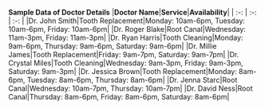 ﻿**Sample Data of Doctor Details**
|**Doctor Name**|**Service**|**Availability**|
| :-: | :-: | :-: |
|Dr. John Smith|Tooth Replacement|Monday: 10am-6pm, Tuesday: 10am-6pm, Friday: 10am-6pm|
|Dr. Roger Blake|Root Canal|Wednesday: 11am-3pm, Friday: 11am-3pm|
|Dr. Ryan Harris|Tooth Cleaning|Monday: 9am-6pm, Thursday: 9am-6pm, Saturday: 9am-6pm|
|Dr. Millie James|Tooth Replacement|Friday: 9am-7pm, Saturday: 9am-7pm|
|Dr. Crystal Miles|Tooth Cleaning|Wednesday: 9am-3pm, Friday: 9am-3pm, Saturday: 9am-3pm|
|Dr. Jessica Brown|Tooth Replacement|Monday: 8am-6pm, Tuesday: 8am-6pm, Thursday: 8am-6pm|
|Dr. Jenna Starc|Root Canal|Wednesday: 10am-7pm, Thursday: 10am-7pm|
|Dr. David Ness|Root Canal|Thursday: 8am-6pm, Friday: 8am-6pm, Saturday: 8am-6pm|

